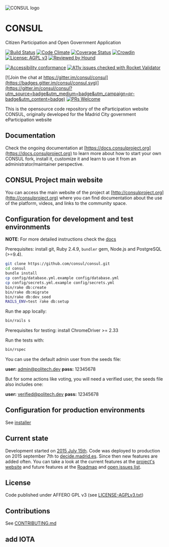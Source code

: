 <!--
  Title: CONSUL
  Description: Citizen Participation and Open Government Application
  Keywords: democracy, citizen participation, eparticipation, debates, proposals, voting, consultations, crowdlaw, participatory budgeting
-->

![CONSUL logo](https://raw.githubusercontent.com/consul/consul/master/public/consul_logo.png)

# CONSUL

Citizen Participation and Open Government Application

[![Build Status](https://travis-ci.org/consul/consul.svg?branch=master)](https://travis-ci.org/consul/consul)
[![Code Climate](https://codeclimate.com/github/consul/consul/badges/gpa.svg)](https://codeclimate.com/github/consul/consul)
[![Coverage Status](https://coveralls.io/repos/github/consul/consul/badge.svg)](https://coveralls.io/github/consul/consul?branch=master)
[![Crowdin](https://d322cqt584bo4o.cloudfront.net/consul/localized.svg)](https://crowdin.com/project/consul)
[![License: AGPL v3](https://img.shields.io/badge/License-AGPL%20v3-blue.svg)](http://www.gnu.org/licenses/agpl-3.0)
[![Reviewed by Hound](https://img.shields.io/badge/Reviewed_by-Hound-8E64B0.svg)](https://houndci.com)

[![Accessibility conformance](https://img.shields.io/badge/accessibility-WAI:AA-green.svg)](https://www.w3.org/WAI/eval/Overview)
[![A11y issues checked with Rocket Validator](https://rocketvalidator.com/badges/checked_with_rocket_validator.svg?url=https://rocketvalidator.com)](https://rocketvalidator.com/opensource)

[![Join the chat at https://gitter.im/consul/consul](https://badges.gitter.im/consul/consul.svg)](https://gitter.im/consul/consul?utm_source=badge&utm_medium=badge&utm_campaign=pr-badge&utm_content=badge)
[![PRs Welcome](https://img.shields.io/badge/PRs-welcome-brightgreen.svg?style=flat-square)](https://github.com/consul/consul/issues?q=is%3Aissue+is%3Aopen+label%3A"help+wanted")

This is the opensource code repository of the eParticipation website CONSUL, originally developed for the Madrid City government eParticipation website

## Documentation

Check the ongoing documentation at [https://docs.consulproject.org](https://docs.consulproject.org) to learn more about how to start your own CONSUL fork, install it, customize it and learn to use it from an administrator/maintainer perspective.

## CONSUL Project main website

You can access the main website of the project at [http://consulproject.org](http://consulproject.org) where you can find documentation about the use of the platform, videos, and links to the community space.

## Configuration for development and test environments

**NOTE**: For more detailed instructions check the [docs](https://docs.consulproject.org)

Prerequisites: install git, Ruby 2.4.9, `bundler` gem, Node.js and PostgreSQL (>=9.4).

```bash
git clone https://github.com/consul/consul.git
cd consul
bundle install
cp config/database.yml.example config/database.yml
cp config/secrets.yml.example config/secrets.yml
bin/rake db:create
bin/rake db:migrate
bin/rake db:dev_seed
RAILS_ENV=test rake db:setup
```

Run the app locally:

```bash
bin/rails s
```

Prerequisites for testing: install ChromeDriver >= 2.33

Run the tests with:

```bash
bin/rspec
```

You can use the default admin user from the seeds file:

 **user:** admin@politech.dev
 **pass:** 12345678

But for some actions like voting, you will need a verified user, the seeds file also includes one:

 **user:** verified@politech.dev
 **pass:** 12345678

## Configuration for production environments

See [installer](https://github.com/consul/installer)

## Current state

Development started on [2015 July 15th](https://github.com/consul/consul/commit/8db36308379accd44b5de4f680a54c41a0cc6fc6). Code was deployed to production on 2015 september 7th to [decide.madrid.es](https://decide.madrid.es). Since then new features are added often. You can take a look at the current features at the [project's website](http://consulproject.org/) and future features at the [Roadmap](https://github.com/consul/consul/projects/6) and [open issues list](https://github.com/consul/consul/issues).

## License

Code published under AFFERO GPL v3 (see [LICENSE-AGPLv3.txt](LICENSE-AGPLv3.txt))

## Contributions

See [CONTRIBUTING.md](CONTRIBUTING.md)

## add IOTA
